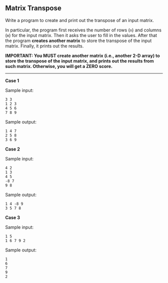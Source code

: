 ## Matrix Transpose

Write a program to create and print out the transpose of an input matrix.

In particular, the program first receives the number of rows (`n`) and columns (`m`) for the input matrix. Then it asks the
user to fill in the values. After that the program **creates another matrix** to store the transpose of the input matrix. Finally, it prints out the results.

**IMPORTANT: You MUST create another matrix (i.e., another 2-D array) to store the transpose of the input matrix, and prints out the results from such matrix. Otherwise, you will get a ZERO score.**

<hr>

**Case 1**

Sample input:
```
3 3
1 2 3
4 5 6
7 8 9
```
Sample output:
```
1 4 7 
2 5 8 
3 6 9
```

**Case 2**

Sample input:
```
4 2
1 3
4 5
-8 7
9 8
```
Sample output:
```
1 4 -8 9 
3 5 7 8
```

**Case 3**

Sample input:
```
1 5
1 6 7 9 2
```
Sample output:
```
1 
6 
7 
9 
2
```
